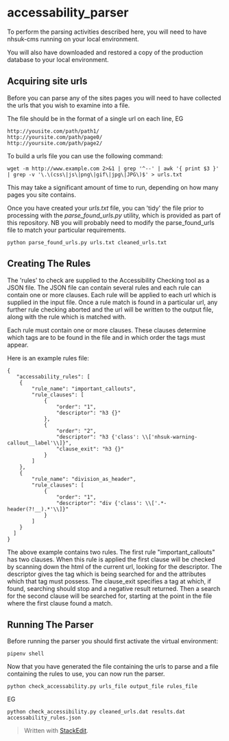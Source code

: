 # accessability_parser
To perform the parsing activities described here, you will need to have nhsuk-cms running on your local environment.

You will also have downloaded and restored a copy of the production database to your local environment.

## Acquiring site urls
Before you can parse any of the sites pages you will need to have collected the urls that you wish to examine into a file.

The file should be in the format of a single url on each line, EG

    http://yousite.com/path/path1/
    http://yoursite.com/path/page0/
    http://yoursite.com/path/page2/

To build a urls file you can use the following command:

    wget -m http://www.example.com 2>&1 | grep '^--' | awk '{ print $3 }' | grep -v '\.\(css\|js\|png\|gif\|jpg\|JPG\)$' > urls.txt

This may take a significant amount of time to run, depending on how many pages you site contains.

Once you have created your *urls.txt* file, you can 'tidy' the file prior to processing with the *parse_found_urls.py* utility, which is provided as part of this repository. NB you will probably need to modify the parse_found_urls file to match your particular requirements.

    python parse_found_urls.py urls.txt cleaned_urls.txt

## Creating The Rules

The 'rules' to check are supplied to the Accessibility Checking tool as a JSON file. The JSON file can contain several rules and each rule can contain one or more clauses.
Each rule will be applied to each url which is supplied in the input file. Once a rule match is found in a particular url, any further rule checking aborted and the url will be written to the output file, along with the rule which is matched with.

Each rule must contain one or more clauses. These clauses determine which tags are to be found in the file and in which order the tags must appear. 

Here is an example rules file:

    {
	   "accessability_rules": [
	    {
		    "rule_name": "important_callouts",
		    "rule_clauses": [
			    {
				    "order": "1",
				    "descriptor": "h3 {}"
			    },
			    {
				    "order": "2",
				    "descriptor": "h3 {'class': \\['nhsuk-warning-callout__label'\\]}",
				    "clause_exit": "h3 {}"
			    }
		    ]
	    },
	    {
		    "rule_name": "division_as_header",
		    "rule_clauses": [
			    {
				    "order": "1",
				    "descriptor": "div {'class': \\['.*-header(?!__).*'\\]}"
				}
		    ]
		}
      ]
    }
The above example contains two rules. The first rule "important_callouts" has two clauses. When this rule is applied the first clause will be checked by scanning down the html of the current url, looking for the descriptor. The descriptor gives the tag which is being searched for and the attributes which that tag must possess. The clause_exit specifies a tag at which, if found, searching should stop and a negative result returned. Then a search for the second clause will be searched for, starting at the point in the file where the first clause found a match.

## Running The Parser
Before running the parser you should first activate the virtual environment:

    pipenv shell

Now that you have generated the file containing the urls to parse and a file containing the rules to use, you can now run the parser.

    python check_accessability.py urls_file output_file rules_file

EG

    python check_accessibility.py cleaned_urls.dat results.dat accessability_rules.json

> Written with [StackEdit](https://stackedit.io/).